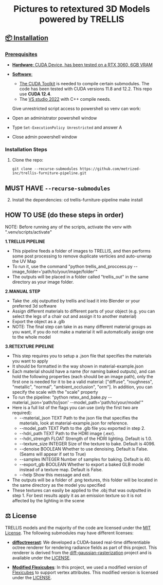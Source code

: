<h1 align="center">Pictures to retextured 3D Models<br>powered by TRELLIS</h1>
<p align="center"><a href="https://arxiv.org/abs/2412.01506">

<!-- Installation -->
## 📦 Installation

### Prerequisites
- **Hardware**: CUDA Device, has been tested on a RTX 3060, 6GB VRAM
- **Software**:   
  - The [CUDA Toolkit](https://developer.nvidia.com/cuda-toolkit-archive) is needed to compile certain submodules. The code has been tested with CUDA versions 11.8 and 12.2.  This repo use **CUDA 12.4**.
  - The [VS studio 2022](https://visualstudio.microsoft.com/zh-hans/vs/) with C++ compile needs.

  Give unrestricted script access to powershell so venv can work:

- Open an administrator powershell window
- Type `Set-ExecutionPolicy Unrestricted` and answer A
- Close admin powershell window

### Installation Steps
1. Clone the repo:
    ```
    git clone --recurse-submodules https://github.com/metrized-inc/trellis-furniture-pipeline.git
    ```
## MUST HAVE `--recurse-submodules`

2. Install the dependencies:
    cd trellis-furniture-pipeline
    make install

<!-- Usage -->
## HOW TO USE (do these steps in order)
NOTE: Before running any of the scripts, activate the venv with ".venv/scripts/activate"

**1.TRELLIS PIPELINE**
- This pipeline feeds a folder of images to TRELLIS, and then performs some post processing to remove duplicate verticies and auto-unwrap the UV Map
- To run it, use the command "python trellis_and_proccess.py --image_folder='path/to/your/image/folder'"
- The outputs will be placed in a folder called "trellis_out" in the same directory as your image folder.

**2.MANUAL STEP**
- Take the .obj outputted by trellis and load it into Blender or your preferred 3d software
- Assign different materials to different parts of your object (e.g. you can select the legs of a chair out and assign it to another material)
- Export the object as a .glb
- NOTE: The final step can take in as many different material groups as you want, if you do not make a material it will automatically assign one to the whole model

**3.RETEXTURE PIPELINE**
- This step requires you to setup a .json file that specifies the materials you want to apply
- It should be formatted in the way shown in material-example.json
- Each material should have a name (for naming baked outputs), and can hold the following properties (each should be an image path), only the first one is needed for it to be a valid material: ["diffuse", "roughness", "metallic", "normal", "ambient_occlusion", "orm"]. In addition, you can specify the scale with the "scale" property
- To run the pipeline: "python retex_and_bake.py --material_json='path/to/json' --model_path='path/to/your/model'"
- Here is a full list of the flags you can use (only the first two are required):
    - --material_json TEXT    Path to the json file that specifies the materials, look at material-example.json for reference.
    - --model_path TEXT       Path to the .glb file you exported in step 2.
    - --hdri_path TEXT        Path to the HDRI image (.exr).
    - --hdri_strength FLOAT   Strength of the HDRI lighting. Default is 1.0.
    - --texture_size INTEGER  Size of the texture to bake. Default is 4096.
    - --denoise BOOLEAN       Whether to use denoising. Default is False. (Seams
                          will appear if set to True)
    - --samples INTEGER       Number of samples for baking. Default is 40.
    - --export_glb BOOLEAN    Whether to export a baked GLB model instead of a texture map. Default is False.
    - --help                  Show this message and exit.
- The outputs will be a folder of .png textures, this folder will be located in the same directory as the model you specified
- These textures can easily be applied to the .obj that was outputted in step 1. For best results apply it as an emission texture so it is not affected by the lighting in the scene


<!-- License -->
## ⚖️ License

TRELLIS models and the majority of the code are licensed under the [MIT License](LICENSE). The following submodules may have different licenses:
- [**diffoctreerast**](https://github.com/JeffreyXiang/diffoctreerast): We developed a CUDA-based real-time differentiable octree renderer for rendering radiance fields as part of this project. This renderer is derived from the [diff-gaussian-rasterization](https://github.com/graphdeco-inria/diff-gaussian-rasterization) project and is available under the [LICENSE](https://github.com/JeffreyXiang/diffoctreerast/blob/master/LICENSE).


- [**Modified Flexicubes**](https://github.com/MaxtirError/FlexiCubes): In this project, we used a modified version of [Flexicubes](https://github.com/nv-tlabs/FlexiCubes) to support vertex attributes. This modified version is licensed under the [LICENSE](https://github.com/nv-tlabs/FlexiCubes/blob/main/LICENSE.txt).


